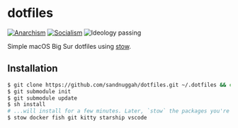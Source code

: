 # dotfiles

[![Anarchism](https://img.shields.io/badge/anarchism-Ⓐ-000000.svg)](https://en.wikipedia.org/wiki/Anarchism)
[![Socialism](https://img.shields.io/badge/socialism-★-ff0000.svg)](https://en.wikipedia.org/wiki/Socialism)
![Ideology passing](https://img.shields.io/badge/ideology-passing-brightgreen.svg)

Simple macOS Big Sur dotfiles using [stow](http://brandon.invergo.net/news/2012-05-26-using-gnu-stow-to-manage-your-dotfiles.html).

## Installation

```sh
$ git clone https://github.com/sandnuggah/dotfiles.git ~/.dotfiles && cd .dotfiles
$ git submodule init
$ git submodule update
$ sh install
# ...will install for a few minutes. Later, `stow` the packages you're interested in
$ stow docker fish git kitty starship vscode
```
